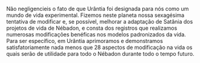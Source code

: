 ﻿Não negligencieis o fato de que Urântia foi designada para nós como um mundo de vida experimental. Fizemos neste planeta nossa sexagésima tentativa de modificar e, se possível, melhorar a adaptação de Satânia dos projetos de vida de Nébadon, e consta dos registros que realizamos numerosas modificações benéficas nos modelos padronizados da vida. Para ser específico, em Urântia aprimoramos e demonstramos satisfatoriamente nada menos que 28 aspectos de modificação na vida os quais serão de utilidade para todo o Nébadon durante todo o tempo futuro.